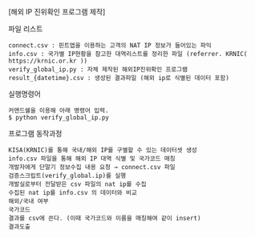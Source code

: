 [해외 IP 진위확인 프로그램 제작]

파일 리스트

	connect.csv : 핀트앱을 이용하는 고객의 NAT IP 정보가 들어있는 파익
	info.csv : 국가별 IP현황을 참고한 대역리스트를 정리한 파일 (referrer. KRNIC( https://krnic.or.kr ))
	verify_global_ip.py : 자체 제작된 해외IP진위확인 프로그램
	result_{datetime}.csv : 생성된 결과파일 (해외 ip로 식별된 데이터 포함)

실행명령어 

	커맨드쉘을 이용해 아래 명령어 입력.
	$ python verify_global_ip.py

프로그램 동작과정

	KISA(KRNIC)를 통해 국내/해외 IP를 구별할 수 있는 데이터셋 생성
	info.csv 파일을 통해 해외 IP 대역 식별 및 국가코드 매칭
	개발자에게 단말기 정보수집 내용 요청 → connect.csv 파일
	검증스크립트(verify_global.ip)를 실행
	개발실로부터 전달받은 csv 파일의 nat ip를 수집
	수집된 nat ip를 info.csv 의 데이터와 비교
	해외/국내 여부
	국가코드
	결과를 csv에 쓴다. (이때 국가코드와 이름을 매칭해여 같이 insert) 
	결과도출